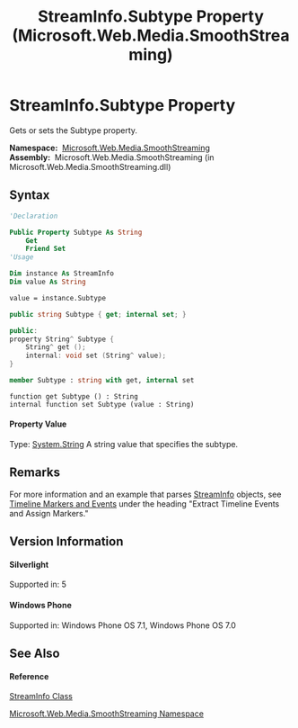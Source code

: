 ﻿---
title: StreamInfo.Subtype Property  (Microsoft.Web.Media.SmoothStreaming)
TOCTitle: Subtype Property
ms:assetid: P:Microsoft.Web.Media.SmoothStreaming.StreamInfo.Subtype
ms:mtpsurl: https://msdn.microsoft.com/en-us/library/microsoft.web.media.smoothstreaming.streaminfo.subtype(v=VS.95)
ms:contentKeyID: 46307874
ms.date: 05/31/2012
mtps_version: v=VS.95
f1_keywords:
- Microsoft.Web.Media.SmoothStreaming.StreamInfo.Subtype
- Microsoft.Web.Media.SmoothStreaming.StreamInfo.get_Subtype
- Microsoft.Web.Media.SmoothStreaming.StreamInfo.set_Subtype
dev_langs:
- CSharp
- JScript
- VB
- FSharp
- c++
api_location:
- Microsoft.Web.Media.SmoothStreaming.dll
api_name:
- Microsoft.Web.Media.SmoothStreaming.StreamInfo.get_Subtype
- Microsoft.Web.Media.SmoothStreaming.StreamInfo.set_Subtype
- Microsoft.Web.Media.SmoothStreaming.StreamInfo.Subtype
api_type:
- Managed
topic_type:
- apiref
- kbSyntax
product_family_name: VS
ROBOTS: INDEX,FOLLOW
---

# StreamInfo.Subtype Property

Gets or sets the Subtype property.

**Namespace:**  [Microsoft.Web.Media.SmoothStreaming](microsoft-web-media-smoothstreaming-namespace_1.md)  
**Assembly:**  Microsoft.Web.Media.SmoothStreaming (in Microsoft.Web.Media.SmoothStreaming.dll)

## Syntax

``` vb
'Declaration

Public Property Subtype As String
    Get
    Friend Set
'Usage

Dim instance As StreamInfo
Dim value As String

value = instance.Subtype
```

``` csharp
public string Subtype { get; internal set; }
```

``` c++
public:
property String^ Subtype {
    String^ get ();
    internal: void set (String^ value);
}
```

``` fsharp
member Subtype : string with get, internal set
```

``` jscript
function get Subtype () : String
internal function set Subtype (value : String)
```

#### Property Value

Type: [System.String](https://msdn.microsoft.com/en-us/library/s1wwdcbf\(v=vs.95\))  
A string value that specifies the subtype.

## Remarks

For more information and an example that parses [StreamInfo](streaminfo-class-microsoft-web-media-smoothstreaming_1.md) objects, see [Timeline Markers and Events](timeline-markers-and-events.md) under the heading "Extract Timeline Events and Assign Markers."

## Version Information

#### Silverlight

Supported in: 5  

#### Windows Phone

Supported in: Windows Phone OS 7.1, Windows Phone OS 7.0  

## See Also

#### Reference

[StreamInfo Class](streaminfo-class-microsoft-web-media-smoothstreaming_1.md)

[Microsoft.Web.Media.SmoothStreaming Namespace](microsoft-web-media-smoothstreaming-namespace_1.md)

